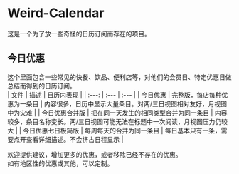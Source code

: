 # Weird-Calendar
这是一个为了放一些奇怪的日历订阅而存在的项目。
## 今日优惠
这个里面包含一些常见的快餐、饮品、便利店等，对他们的会员日、特定优惠日做总结而得到的日历订阅。  
| 文件 | 描述 | 日历内表现 |
| :---: | :--- | :--- |
| 今日优惠 | 完整版，每店每种优惠为一条目 | 内容很多，日历中显示大量条目。对两/三日视图相对友好，月视图中为灾难 |
| 今日优惠合并版 | 把在同一天发生的相同类型合并为同一条目 | 内容较多，条目名称变长。两/三日视图可能无法在标题中一次阅读，月视图压力仍较大 |
| 今日优惠七日极简版 | 每周每天的合并为同一条目 | 每日基本只有一条，需要点开查看详细描述。不会挤占日程显示 |  

欢迎提供建议，增加更多的优惠，或者移除已经不存在的优惠。  
如有地区性的优惠或其他，可以定制。
